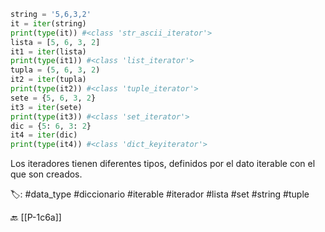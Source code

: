 ```python title:iteradoresType.py
string = '5,6,3,2'
it = iter(string)
print(type(it)) #<class 'str_ascii_iterator'>
lista = [5, 6, 3, 2]
it1 = iter(lista)
print(type(it1)) #<class 'list_iterator'>
tupla = (5, 6, 3, 2)
it2 = iter(tupla)
print(type(it2)) #<class 'tuple_iterator'>
sete = {5, 6, 3, 2}
it3 = iter(sete)
print(type(it3)) #<class 'set_iterator'>
dic = {5: 6, 3: 2}
it4 = iter(dic)
print(type(it4)) #<class 'dict_keyiterator'>
```

Los iteradores tienen diferentes tipos, definidos por el dato iterable con el que son creados.

🏷️:  #data_type #diccionario #iterable #iterador #lista #set #string #tuple

🔙 [[P-1c6a]]